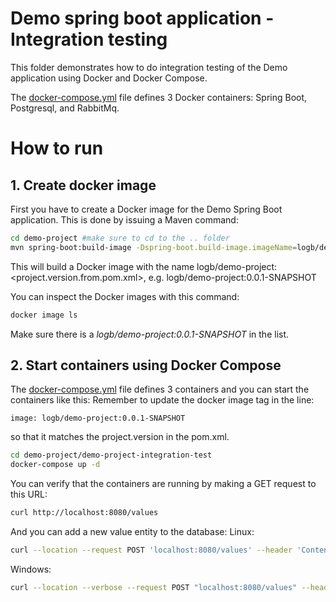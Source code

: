 # Demo spring boot application - Integration testing

This folder demonstrates how to do integration testing of the Demo application using Docker and Docker Compose.

The [docker-compose.yml](./docker-compose.yml]) file defines 3 Docker containers: Spring Boot, Postgresql, and RabbitMq. 

# How to run
## 1. Create docker image
First you have to create a Docker image for the Demo Spring Boot application.
This is done by issuing a Maven command:
```sh
cd demo-project #make sure to cd to the .. folder
mvn spring-boot:build-image -Dspring-boot.build-image.imageName=logb/demo-project:${project.version}
```
This will build a Docker image with the name logb/demo-project:<project.version.from.pom.xml>, e.g.
logb/demo-project:0.0.1-SNAPSHOT

You can inspect the Docker images with this command:
```sh
docker image ls
```
Make sure there is a _logb/demo-project:0.0.1-SNAPSHOT_ in the list. 

## 2. Start containers using Docker Compose
The [docker-compose.yml](./docker-compose.yml]) file defines 3 containers and you can start the containers like this:
Remember to update the docker image tag in the line:
```
image: logb/demo-project:0.0.1-SNAPSHOT
```
so that it matches the project.version in the pom.xml. 

```sh
cd demo-project/demo-project-integration-test
docker-compose up -d 
```

You can verify that the containers are running by making a GET request to this URL:
```sh
curl http://localhost:8080/values
```

And you can add a new value entity to the database:
Linux:
```sh 
curl --location --request POST 'localhost:8080/values' --header 'Content-Type: application/json' --data-raw '{"key": "k0","value": "a value"}'
```

Windows:
```sh 
curl --location --verbose --request POST "localhost:8080/values" --header "Content-Type: application/json" --data-raw "{\"key\": \"k0\",\"value\": \"a value\"}"
```
